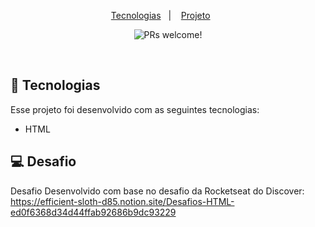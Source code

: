 <p align="center">
  <a href="#-tecnologias">Tecnologias</a>&nbsp;&nbsp;&nbsp;|&nbsp;&nbsp;&nbsp;
  <a href="#-projeto">Projeto</a>&nbsp;&nbsp;&nbsp;&nbsp;&nbsp;&nbsp;
</p>

<p align="center">
 <img src="https://user-images.githubusercontent.com/102932653/166344507-feb9ee30-e198-4234-bfda-e7ff3e15746e.PNG" alt="PRs welcome!" />

</p>

<br>


## 🚀 Tecnologias

Esse projeto foi desenvolvido com as seguintes tecnologias:

- HTML


## 💻 Desafio

Desafio Desenvolvido com base no desafio da Rocketseat do Discover: https://efficient-sloth-d85.notion.site/Desafios-HTML-ed0f6368d34d44ffab92686b9dc93229
